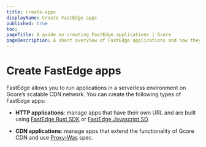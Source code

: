 ```yaml
---
title: create-apps
displayName: Create FastEdge apps
published: true
toc:
pageTitle: A guide on creating FastEdge applications | Gcore
pageDescription: A short overview of FastEdge applications and how they can be created.
---
```

# Create FastEdge apps

FastEdge allows you to run applications in a serverless environment on Gcore’s scalable CDN network. You can create the following types of FastEdge apps: 

* **HTTP applications**: manage apps that have their own URL and are built using <a href="https://github.com/G-Core/FastEdge-sdk-rust" target="_blank">FastEdge Rust SDK</a>  or <a href="https://github.com/G-Core/FastEdge-sdk-js" target="_blank">FastEdge Javascript SD</a>. 

* **CDN applications**: manage apps that extend the functionality of Gcore CDN and use <a href="https://github.com/proxy-wasm/spec" target="_blank">Proxy-Was</a> spec. 
